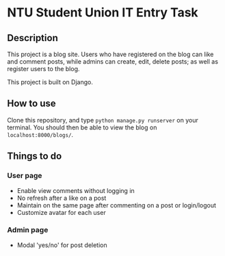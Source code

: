 # NTU Student Union IT Entry Task

## Description
This project is a blog site. Users who have registered on the blog can like and comment posts,
while admins can create, edit, delete posts; as well as register users to the blog.

This project is built on Django.

## How to use
Clone this repository, and type `python manage.py runserver` on your terminal. You should then be able to view the blog on `localhost:8000/blogs/`.

## Things to do

### User page
- Enable view comments without logging in
- No refresh after a like on a post
- Maintain on the same page after commenting on a post or login/logout
- Customize avatar for each user

### Admin page
- Modal 'yes/no' for post deletion
